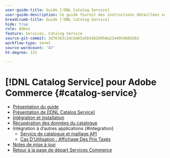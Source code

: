 ```yaml
---
user-guide-title: Guide [!DNL Catalog Service]
user-guide-description: Ce guide fournit des instructions détaillées sur l’utilisation  [!DNL Catalog Service]  pour Adobe Commerce.
breadcrumb-title: Guide [!DNL Catalog Service]
hide: true
role: Admin
feature: Services, Catalog Service
source-git-commit: 3d76363c2dcbd65a5b54b2b958e23e495460d26d
workflow-type: tm+mt
source-wordcount: '47'
ht-degree: 12%

---
```


# [!DNL Catalog Service] pour Adobe Commerce {#catalog-service}

- [Présentation du guide](guide-overview.md)
- [Présentation de  [!DNL Catalog Service]](overview.md)
- [Intégration et installation](installation.md)
- [Récupération des données du catalogue](graphql-queries.md)
- Intégration à d’autres applications {#integration}
   - [Service de catalogue et maillage API](mesh.md)
   - [Cas D’Utilisation : Affichage Des Prix Taxés](taxes.md)
- [Notes de mise à jour](release-notes.md)
- [Retour à la page de départ Services Commerce](https://experienceleague.adobe.com/en/docs/commerce/user-guides/home)


